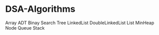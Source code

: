 # DSA-Algorithms
Array ADT
Binay Search Tree
LinkedList
DoubleLinkedList
List
MinHeap
Node
Queue
Stack

